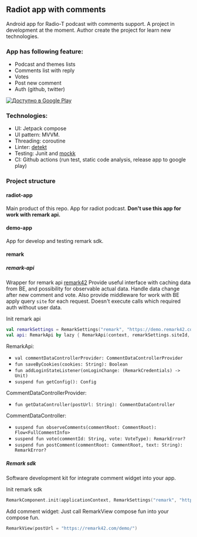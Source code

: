 ## Radiot app with comments

Android app for Radio-T podcast with comments support. A project in development at the moment.
Author create the project for learn new technologies.

### App has following feature:

- Podcast and themes lists
- Comments list with reply
- Votes
- Post new comment
- Auth (github, twitter)

<a href='https://play.google.com/store/apps/details?id=com.stelmashchuk.radio_t&pcampaignid=pcampaignidMKT-Other-global-all-co-prtnr-py-PartBadge-Mar2515-1'><img alt='Доступно в Google Play' src='https://play.google.com/intl/en_us/badges/static/images/badges/ru_badge_web_generic.png'/></a>

### Technologies:

- UI: Jetpack compose
- UI pattern: MVVM.
- Threading: coroutine
- Linter: [detekt](https://github.com/detekt/detekt)
- Testing: Junit and [mockk](https://github.com/mockk/mockk)
- CI: Github actions (run test, static code analysis, release app to google play)

### Project structure

#### radiot-app

Main product of this repo. App for radiot podcast. **Don't use this app for work with remark api.**

#### demo-app

App for develop and testing remark sdk.

#### remark

##### remark-api

Wrapper for remark api [remark42](https://github.com/umputun/remark42)
Provide useful interface with caching data from BE, and possibility for observable actual data.
Handle data change after new comment and vote. Also provide middleware for work with BE apply
query `site` for each request. Doesn't execute calls which required auth without user data.

Init remark api

````kotlin
val remarkSettings = RemarkSettings("remark", "https://demo.remark42.com/")
val api: RemarkApi by lazy { RemarkApi(context, remarkSettings.siteId, remarkSettings.baseUrl) }
````

RemarkApi:

- `val commentDataControllerProvider: CommentDataControllerProvider`
- `fun saveByCookies(cookies: String): Boolean`
- `fun addLoginStateListener(onLoginChange: (RemarkCredentials) -> Unit)`
- `suspend fun getConfig(): Config`

CommentDataControllerProvider:

- `fun getDataController(postUrl: String): CommentDataController`

CommentDataController:

- `suspend fun observeComments(commentRoot: CommentRoot): Flow<FullCommentInfo>`
- `suspend fun vote(commentId: String, vote: VoteType): RemarkError?`
- `suspend fun postComment(commentRoot: CommentRoot, text: String): RemarkError?`

##### Remark sdk

Software development kit for integrate comment widget into your app.

Init remark sdk

```kotlin
RemarkComponent.init(applicationContext, RemarkSettings("remark", "https://demo.remark42.com/"))
```

Add comment widget:
Just call RemarkView compose fun into your compose fun.

```kotlin
RemarkView(postUrl = "https://remark42.com/demo/")
```
